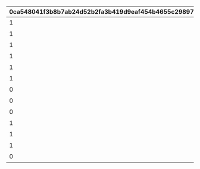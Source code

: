 |0ca548041f3b8b7ab24d52b2fa3b419d9eaf454b4655c2989733c34d56efb048|5ed7422b57d97c5a13db9ab7612e68dc399fc0fe32cccb829fd2c63f3a68fcfc|8d8b2c163b2d7ec1a065764495a256de2a05116b08e4d309baca0c9dfce064fd|e13332ab53a5622013d63852f20de36969bc7c040b8916bccf53e5758fd28918|b1db049fd5422c35c9dc22e4f488889906072a359ef7971614748eb67ae64b8a|4d7a961e63afb0ee06b3a1332cffdf67ac690bd25d84311b286d5ea4efbeb008|be36aa66edb48bb8ae55cca8d6477b72c8aaadebbad3484d80304028ae7c0544|eda54d7dcb43de799f044fb317eaf59da4ab259d72bd20da1e8ebeeaf77d7f2f|142ce014244ec7a709d6aa3fa5762d325b116876ef1f9ce82b1c8ba7c10702be|
| --- | --- | --- | --- | --- | --- | --- | --- | --- |
|1|1010|全プレイヤーでバンディ・シスターズを合計500,000回倒そう|7008|1|32000101|32000101|500000|1002|
|1|1010|全プレイヤーでバンディ・シスターズを合計750,000回倒そう|7008|2|32000102|32000102|750000|1002|
|1|1010|全プレイヤーでバンディ・シスターズを合計1,000,000回倒そう|7008|3|32000103|32000103|1000000|1002|
|1|1010|全プレイヤーでフレイヤを合計500,000回倒そう|7008|4|32000104|32000104|500000|1003|
|1|1010|全プレイヤーでフレイヤを合計750,000回倒そう|7008|5|32000105|32000105|750000|1003|
|1|1010|全プレイヤーでフレイヤを合計1,000,000回倒そう|7008|6|32000106|32000106|1000000|1003|
|0|1010|全プレイヤーでアラクネを合計1,000,000回倒そう|7008|7|32000107|32000107|1000000|1004|
|0|1010|全プレイヤーでアラクネを合計1,500,000回倒そう|7008|8|32000108|32000108|1500000|1004|
|0|1010|全プレイヤーでアラクネを合計2,000,000回倒そう|7008|9|32000109|32000109|2000000|1004|
|1|1009|宝石蜘蛛の群れに1回挑戦しよう|7007|10|32000110|32000110|1|1001|
|1|1009|バンディ・シスターズを1回倒そう|7007|11|32000111|32000111|1|1002|
|1|1009|フレイヤを1回倒そう|7007|12|32000112|32000112|1|1003|
|0|1009|アラクネを1回倒そう|7007|13|32000113|32000113|1|1004|
